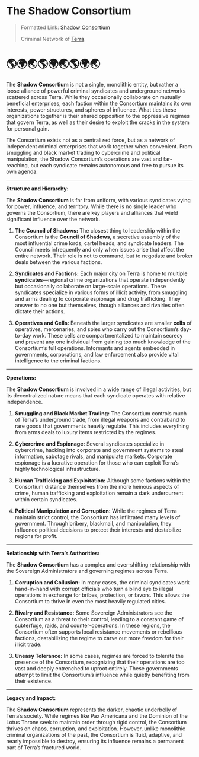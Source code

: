 # The Shadow Consortium

> Formatted Link: [Shadow Consortium](Terra🌎ShadowConsortium.md)
>
> Criminal Network of [Terra](Sol🌎Terra.md).

# 🌎🌍🌏🌎🌍🌏🌎🌍🌏

The **Shadow Consortium** is not a single, monolithic entity, but rather a loose alliance of powerful criminal syndicates and underground networks scattered across Terra. While they occasionally collaborate on mutually beneficial enterprises, each faction within the Consortium maintains its own interests, power structures, and spheres of influence. What ties these organizations together is their shared opposition to the oppressive regimes that govern Terra, as well as their desire to exploit the cracks in the system for personal gain.

The Consortium exists not as a centralized force, but as a network of independent criminal enterprises that work together when convenient. From smuggling and black market trading to cybercrime and political manipulation, the Shadow Consortium’s operations are vast and far-reaching, but each syndicate remains autonomous and free to pursue its own agenda.

---

**Structure and Hierarchy:**

The **Shadow Consortium** is far from uniform, with various syndicates vying for power, influence, and territory. While there is no single leader who governs the Consortium, there are key players and alliances that wield significant influence over the network.

1. **The Council of Shadows:** The closest thing to leadership within the Consortium is the **Council of Shadows**, a secretive assembly of the most influential crime lords, cartel heads, and syndicate leaders. The Council meets infrequently and only when issues arise that affect the entire network. Their role is not to command, but to negotiate and broker deals between the various factions.
    
2. **Syndicates and Factions:** Each major city on Terra is home to multiple **syndicates**—regional crime organizations that operate independently but occasionally collaborate on large-scale operations. These syndicates specialize in various forms of illicit activity, from smuggling and arms dealing to corporate espionage and drug trafficking. They answer to no one but themselves, though alliances and rivalries often dictate their actions.
    
3. **Operatives and Cells:** Beneath the larger syndicates are smaller **cells** of operatives, mercenaries, and spies who carry out the Consortium’s day-to-day work. These cells are compartmentalized to maintain secrecy and prevent any one individual from gaining too much knowledge of the Consortium’s full operations. Informants and agents embedded in governments, corporations, and law enforcement also provide vital intelligence to the criminal factions.
    

---

**Operations:**

The **Shadow Consortium** is involved in a wide range of illegal activities, but its decentralized nature means that each syndicate operates with relative independence.

1. **Smuggling and Black Market Trading:** The Consortium controls much of Terra’s underground trade, from illegal weapons and contraband to rare goods that governments heavily regulate. This includes everything from arms deals to luxury items restricted by the regimes.
    
2. **Cybercrime and Espionage:** Several syndicates specialize in cybercrime, hacking into corporate and government systems to steal information, sabotage rivals, and manipulate markets. Corporate espionage is a lucrative operation for those who can exploit Terra’s highly technological infrastructure.
    
3. **Human Trafficking and Exploitation:** Although some factions within the Consortium distance themselves from the more heinous aspects of crime, human trafficking and exploitation remain a dark undercurrent within certain syndicates.
    
4. **Political Manipulation and Corruption:** While the regimes of Terra maintain strict control, the Consortium has infiltrated many levels of government. Through bribery, blackmail, and manipulation, they influence political decisions to protect their interests and destabilize regions for profit.
    

---

**Relationship with Terra’s Authorities:**

The **Shadow Consortium** has a complex and ever-shifting relationship with the Sovereign Administrators and governing regimes across Terra.

1. **Corruption and Collusion:** In many cases, the criminal syndicates work hand-in-hand with corrupt officials who turn a blind eye to illegal operations in exchange for bribes, protection, or favors. This allows the Consortium to thrive in even the most heavily regulated cities.
    
2. **Rivalry and Resistance:** Some Sovereign Administrators see the Consortium as a threat to their control, leading to a constant game of subterfuge, raids, and counter-operations. In these regions, the Consortium often supports local resistance movements or rebellious factions, destabilizing the regime to carve out more freedom for their illicit trade.
    
3. **Uneasy Tolerance:** In some cases, regimes are forced to tolerate the presence of the Consortium, recognizing that their operations are too vast and deeply entrenched to uproot entirely. These governments attempt to limit the Consortium’s influence while quietly benefiting from their existence.
    

---

**Legacy and Impact:**

The **Shadow Consortium** represents the darker, chaotic underbelly of Terra’s society. While regimes like Pax Americana and the Dominion of the Lotus Throne seek to maintain order through rigid control, the Consortium thrives on chaos, corruption, and exploitation. However, unlike monolithic criminal organizations of the past, the Consortium is fluid, adaptive, and nearly impossible to destroy, ensuring its influence remains a permanent part of Terra’s fractured world.